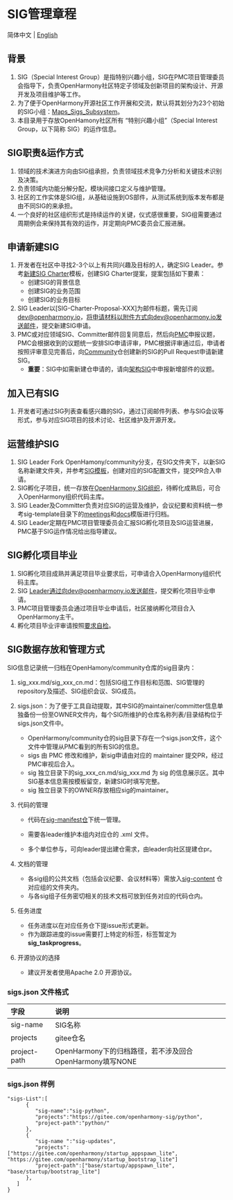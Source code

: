 # SIG管理章程
简体中文 | [English](./README-EN.md)

## 背景
 1. SIG（Special Interest Group）是指特别兴趣小组，SIG在PMC项目管理委员会指导下，负责OpenHarmony社区特定子领域及创新项目的架构设计、开源开发及项目维护等工作。
 2. 为了便于OpenHarmony开源社区工作开展和交流，默认将其划分为23个初始的SIG小组：[Maps_Sigs_Subsystem](./sigs_subsystem_list.md)。
 3. 本目录用于存放OpenHamony社区所有 “特别兴趣小组”（Special Interest Group，以下简称 SIG）的运作信息。

## SIG职责&运作方式
 1. 领域的技术演进方向由SIG组承担，负责领域技术竞争力分析和关键技术识别及决策。
 2. 负责领域内功能分解分配，模块间接口定义与维护管理。
 3. 社区的工作实体是SIG组，从基础设施到OS部件，从测试系统到版本发布都是由不同SIG的来承担。
 4. 一个良好的社区组织形式是持续运作的关键，仪式感很重要，SIG组需要通过周期例会来保持其有效的运作，并定期向PMC委员会汇报进展。

## 申请新建SIG
 1. 开发者在社区中寻找2-3个以上有共同兴趣及目标的人，确定SIG Leader。参考[新建SIG Charter](sig-template/sig_template_cn.md)模板，创建SIG Charter提案，提案包括如下要素：
     - 创建SIG的背景信息
     - 创建SIG的业务范围
     - 创建SIG的业务目标
 2. SIG Leader以[SIG-Charter-Proposal-XXX]为邮件标题，需先订阅[dev@openharmony.io](https://lists.openatom.io/postorius/lists/dev.openharmony.io/)，将申请材料以附件方式向dev@openharmony.io发送邮件，提交新建SIG申请。
 3. PMC或对应领域SIG、Committer邮件回复同意后，然后向[PMC](https://etherpad.openharmony.cn/p/pmc)申报议题，PMC会根据收到的议题统一安排SIG申请评审，PMC根据评审通过后，申请者按照评审意见完善后，向[Community](https://gitee.com/openharmony/community)仓创建新的SIG的Pull Request申请新建SIG。
     - **重要**：SIG中如需新建仓申请的，请向[架构SIG](https://etherpad.openharmony.cn/p/sig-architecture)中申报新增部件的议题。

## 加入已有SIG
1. 开发者可通过SIG列表查看感兴趣的SIG，通过订阅邮件列表、参与SIG会议等形式，参与对应SIG项目的技术讨论、社区维护及开源开发。

## 运营维护SIG
1. SIG Leader Fork OpenHamony/community分支，在SIG文件夹下，以新SIG名称新建文件夹，并参考[SIG模板](sig-template/)，创建对应的SIG配置文件，提交PR合入申请。
2. SIG孵化子项目，统一存放在[OpenHarmony SIG组织](https://gitee.com/openharmony-sig)，待孵化成熟后，可合入OpenHarmony组织代码主库。
3. SIG Leader及Committer负责对应SIG的运营及维护，会议纪要和资料统一参考sig-template目录下的[meetings](https://gitee.com/openharmony-sig/sig-content)和[docs](https://gitee.com/openharmony-sig/sig-content)模版进行归档。
4. SIG Leader定期在PMC项目管理委员会汇报SIG孵化项目及SIG运营进展，PMC基于SIG运作情况给出指导建议。

## SIG孵化项目毕业
 1. SIG孵化项目成熟并满足项目毕业要求后，可申请合入OpenHarmony组织代码主库。
 2. SIG Leader通过向dev@openharmony.io发送邮件，提交孵化项目毕业申请。
 3. PMC项目管理委员会通过项目毕业申请后，社区接纳孵化项目合入OpenHarmony主干。
 4. 孵化项目毕业评审请按照[要求自检](./sig-QA/guidance_for_incubation_project_graduation_cn.md)。

## SIG数据存放和管理方式
SIG信息记录统一归档在OpenHamony/community仓库的sig目录内：
1. sig_xxx.md/sig_xxx_cn.md：包括SIG组工作目标和范围、SIG管理的repository及描述、SIG组织会议、SIG成员。

2. sigs.json：为了便于工具自动提取，其中SIG的maintainer/committer信息单独备份一份至OWNER文件内，每个SIG所维护的仓库名称列表/目录结构位于sigs.json文件中。
    - OpenHarmony/community仓的sig目录下存在一个sigs.json文件，这个文件中管理从PMC看到的所有SIG的信息。
    - sigs 由 PMC 修改和维护，新sig申请由对应的 maintainer 提交PR，经过PMC审视后合入。
    - sig 独立目录下的sig_xxx_cn.md/sig_xxx.md 为 sig 的信息展示区。其中SIG基本信息需按模板留空，新建SIG时填写完整。
    - sig 独立目录下的OWNER存放相应sig的maintainer。
  
3. 代码的管理
    - 代码在[sig-manifest仓](https://gitee.com/openharmony-sig/manifest)下统一管理。
    
    - 需要各leader维护本组内对应仓的 .xml 文件。
    
    - 多个单位参与，可向leader提出建仓需求，由leader向社区提建仓pr。
  
4. 文档的管理
    - 各sig组的公共文档（包括会议纪要、会议材料等）需放入[sig-content](https://gitee.com/openharmony-sig/sig-content) 仓对应组的文件夹内。
    - 与各sig组子任务密切相关的技术文档可放到任务对应的代码仓内。
  
5. 任务进度

    - 任务进度以在对应任务仓下提issue形式更新。
    - 作为跟踪进度的issue需要打上特定的标签，标签暂定为 **sig_taskprogress**。

6. 开源协议的选择
   - 建议开发者使用Apache 2.0 开源协议。  


###  sigs.json 文件格式
| 字段 | 说明 |
|:---|:---|
|  sig-name | SIG名称 |
|  projects| gitee仓名 |
|  project-path | OpenHarmony下的归档路径，若不涉及回合OpenHarmony填写NONE |

### sigs.json 样例
```
"sigs-List":[
      {
         "sig-name":"sig-python",
         "projects":"https://gitee.com/openharmony-sig/python",
         "project-path":"python/"
      },
      {
         "sig-name ":"sig-updates",
         "projects":["https://gitee.com/openharmony/startup_appspawn_lite", "https://gitee.com/openharmony/startup_bootstrap_lite"]
         "project-path":["base/startup/appspawn_lite", "base/startup/bootstrap_lite"]
      },
   ]
}
```
